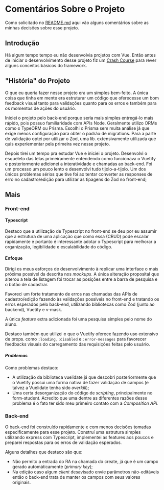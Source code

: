 # Comentários Sobre o Projeto

Como solicitado no [README.md]("./README.md") aqui vão alguns comentários sobre as minhas decisões sobre esse projeto.

## Introdução

Há algum tempo tempo eu não desenvolvia projetos com Vue. Então antes de iniciar o desenvolvimento desse projeto fiz um [Crash Course](
https://www.youtube.com/watch?v=bzlFvd0b65c) para rever alguns conceitos básicos do framework.

## "História" do Projeto

O que eu queria fazer nesse projeto era um simples bem-feito. A única coisa que tinha em mente era estruturar um código que oferecesse um bom feedback visual tanto para validações quanto para os erros e também para os momentos de ações do usuário.

Iniciei o projeto pelo back-end porque seria mais simples entregá-lo mais rápido, pois possuo familiaridade com APIs Node. Geralmente utilizo ORMs como o TypeORM ou Prisma. Escolhi o Prisma sem muita análise já que exige menos configuração para obter o padrão de migrations. Para a parte de validação optei por utilizar o Zod, uma lib. extensivamente utilizada que quis experiementar pela primeira vez nesse projeto.

Depois tirei um tempo pra estudar Vue e iniciei o projeto. Desenvolvi o esqueleto das telas primeiramente entendendo como funcionava o Vuetify e posteriormente adicionei a interatividade e chamadas ao back-end. Foi um processo um pouco lento e desenvolvi tudo tijolo-a-tijolo. Um dos únicos problemas sérios que tive foi ao tentar converter as responses de erro no cadastro/edição para utilizar as tipagens do Zod no front-end;

## Mais
### Front-end
#### Typescript

Destaco que a utilização de Typescript no front-end se deu por eu assumir que a estrutura de uma aplicação que como essa (CRUD) pode escalar rapidamente e portanto é interessante adotar o Typescript para melhorar a organização, legibilidade e escalabilidade do código.

#### Enfoque

Dirigi os meus esforços de desenvolvimento à replicar uma interface o mais próxima possível da descrita nos *mockups*. A única alteração proposital que alterou a tela de listagem foi trocar as posições entre a barra de pesquisa e o botão de cadastrar.

Favoreci um forte tratamento de erros nas chamadas das APIs de cadastro/edição fazendo às validações possíveis no front-end e tratando os erros esperados pelo back-end, utilizando bibliotecas como Zod (junto ao backend), Vuetify e v-mask.

A única *feature* extra adicionada foi uma pesquisa simples pelo nome do aluno.

Destaco também que utilizei o que o Vuetify oferece fazendo uso extensivo de props. como `:loading`, `:disabled` e `:error-messages` para favorecer feedbacks visuais do carregamento das requisições feitas pelo usuário.

##### Problemas
Como problemas destaco:

- A utilização da biblioteca vuelidate já que descobri posteriormente que o Vuetify possui uma forma nativa de fazer validação de campos (e talvez a Vuelidate tenha sido *overkill*);
- Uma certa desorganização do código de *scripting*, principalmente no form-student. Acredito que uma dentre as diferentes razões desse problema é o fato ter sido meu primeiro contato com a *Composition API*.

### Back-end

O back-end foi construído rapidamente e com menos decisões tomadas especificamente para esse projeto. Construí uma estrutura simples utilizando express com Typescript, implementei as features aos poucos e preparei respostas para os erros de validação esperados.

Alguns detalhes que destaco são que: 
- Não permito a entrada do RA na chamada do create, já que é um campo gerado automáticamente (*primary key*);
- Na edição caso algum *client* desavisado envie parâmetros não-editáveis então o back-end trata de manter os campos com seus valores originais.
